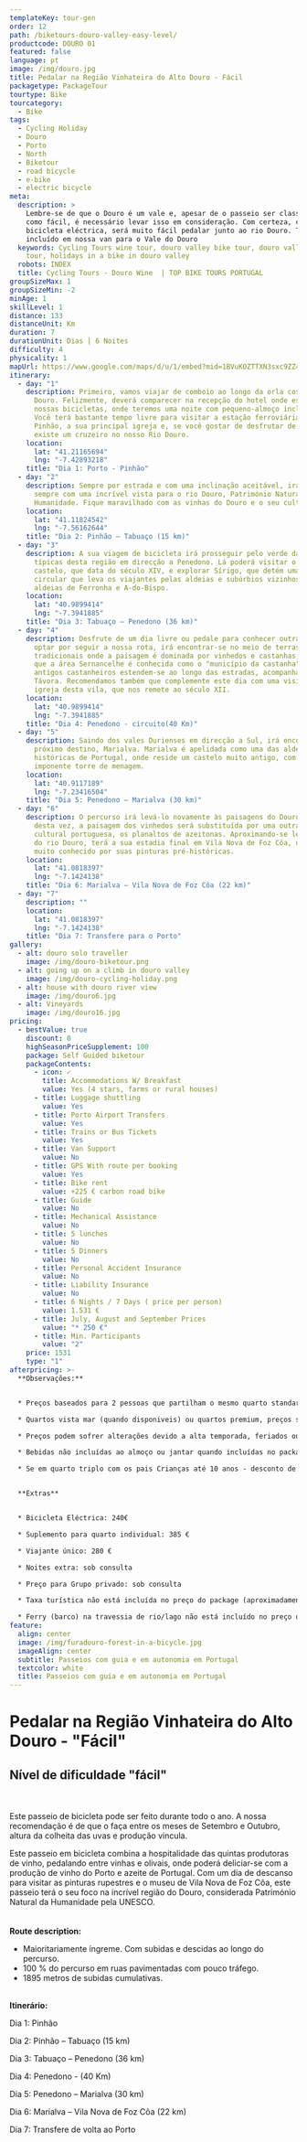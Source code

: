 ```yaml
---
templateKey: tour-gen
order: 12
path: /biketours-douro-valley-easy-level/
productcode: DOURO 01
featured: false
language: pt
image: /img/douro.jpg
title: Pedalar na Região Vinhateira do Alto Douro - Fácil
packagetype: PackageTour
tourtype: Bike
tourcategory:
  - Bike
tags:
  - Cycling Holiday
  - Douro
  - Porto
  - North
  - Biketour
  - road bicycle
  - e-bike
  - electric bicycle
meta:
  description: >
    Lembre-se de que o Douro é um vale e, apesar de o passeio ser classificado
    como fácil, é necessário levar isso em consideração. Com certeza, com uma
    bicicleta eléctrica, será muito fácil pedalar junto ao rio Douro. Transferes
    incluído em nossa van para o Vale do Douro
  keywords: Cycling Tours wine tour, douro valley bike tour, douro valley cycling
    tour, holidays in a bike in douro valley
  robots: INDEX
  title: Cycling Tours - Douro Wine  | TOP BIKE TOURS PORTUGAL
groupSizeMax: 1
groupSizeMin: -2
minAge: 1
skillLevel: 1
distance: 133
distanceUnit: Km
duration: 7
durationUnit: Dias | 6 Noites
difficulty: 4
physicality: 1
mapUrl: https://www.google.com/maps/d/u/1/embed?mid=1BVuKOZTTXN3sxc9ZZ4EKBVcHGWAoWHvK
itinerary:
  - day: "1"
    description: Primeiro, vamos viajar de comboio ao longo da orla costeira do rio
      Douro. Felizmente, deverá comparecer na recepção do hotel onde estarão as
      nossas bicicletas, onde teremos uma noite com pequeno-almoço incluído.
      Você terá bastante tempo livre para visitar a estação ferroviária do
      Pinhão, a sua principal igreja e, se você gostar de desfrutar de passeios,
      existe um cruzeiro no nosso Rio Douro.
    location:
      lat: "41.21165694"
      lng: "-7.42893218"
    title: "Dia 1: Porto - Pinhão"
  - day: "2"
    description: Sempre por estrada e com uma inclinação aceitável, irá pedalar
      sempre com uma incrível vista para o rio Douro, Património Natural da
      Humanidade. Fique maravilhado com as vinhas do Douro e o seu cultivo.
    location:
      lat: "41.11824542"
      lng: "-7.56162644"
    title: "Dia 2: Pinhão – Tabuaço (15 km)"
  - day: "3"
    description: A sua viagem de bicicleta irá prosseguir pelo verde das vinhas tão
      típicas desta região em direcção a Penedono. Lá poderá visitar o seu
      castelo, que data do século XIV, e explorar Sírigo, que detém uma rota
      circular que leva os viajantes pelas aldeias e subúrbios vizinhos, como as
      aldeias de Ferronha e A-do-Bispo.
    location:
      lat: "40.9899414"
      lng: "-7.3941885"
    title: "Dia 3: Tabuaço – Penedono (36 km)"
  - day: "4"
    description: Desfrute de um dia livre ou pedale para conhecer outras aldeias. Se
      optar por seguir a nossa rota, irá encontrar-se no meio de terras
      tradicionais onde a paisagem é dominada por vinhedos e castanhas, tanto
      que a área Sernancelhe é conhecida como o "município da castanha". Estes
      antigos castanheiros estendem-se ao longo das estradas, acompanhado do rio
      Távora. Recomendamos também que complemente este dia com uma visita à
      igreja desta vila, que nos remete ao século XII.
    location:
      lat: "40.9899414"
      lng: "-7.3941885"
    title: "Dia 4: Penedono - circuito(40 Km)"
  - day: "5"
    description: Saindo dos vales Durienses em direcção a Sul, irá encontrar o
      próximo destino, Marialva. Marialva é apelidada como uma das aldeias mais
      históricas de Portugal, onde reside um castelo muito antigo, com uma
      imponente torre de menagem.
    location:
      lat: "40.9117189"
      lng: "-7.23416504"
    title: "Dia 5: Penedono – Marialva (30 km)"
  - day: "6"
    description: O percurso irá levá-lo novamente às paisagens do Douro. Porém,
      desta vez, a paisagem dos vinhedos será substituída por uma outra herança
      cultural portuguesa, os planaltos de azeitonas. Aproximando-se lentamente
      do rio Douro, terá a sua estadia final em Vila Nova de Foz Côa, um local
      muito conhecido por suas pinturas pré-históricas.
    location:
      lat: "41.0818397"
      lng: "-7.1424138"
    title: "Dia 6: Marialva – Vila Nova de Foz Côa (22 km)"
  - day: "7"
    description: ""
    location:
      lat: "41.0818397"
      lng: "-7.1424138"
    title: "Dia 7: Transfere para o Porto"
gallery:
  - alt: douro solo traveller
    image: /img/douro-biketour.png
  - alt: going up on a climb in douro valley
    image: /img/douro-cycling-holiday.png
  - alt: house with douro river view
    image: /img/douro6.jpg
  - alt: Vineyards
    image: /img/douro16.jpg
pricing:
  - bestValue: true
    discount: 0
    highSeasonPriceSupplement: 100
    package: Self Guided biketour
    packageContents:
      - icon: ✓
        title: Accommodations W/ Breakfast
        value: Yes (4 stars, farms or rural houses)
      - title: Luggage shuttling
        value: Yes
      - title: Porto Airport Transfers
        value: Yes
      - title: Trains or Bus Tickets
        value: Yes
      - title: Van Support
        value: No
      - title: GPS With route per booking
        value: Yes
      - title: Bike rent
        value: +225 € carbon road bike
      - title: Guide
        value: No
      - title: Mechanical Assistance
        value: No
      - title: 5 lunches
        value: No
      - title: 5 Dinners
        value: No
      - title: Personal Accident Insurance
        value: No
      - title: Liability Insurance
        value: No
      - title: 6 Nights / 7 Days ( price per person)
        value: 1.531 €
      - title: July, August and September Prices
        value: "* 250 €"
      - title: Min. Participants
        value: "2"
    price: 1531
    type: "1"
afterpricing: >-
  **Observações:**


  * Preços baseados para 2 pessoas que partilham o mesmo quarto standard;

  * Quartos vista mar (quando disponiveis) ou quartos premium, preços sob consulta

  * Preços podem sofrer alterações devido a alta temporada, feriados ou fins de semana

  * Bebidas não incluídas ao almoço ou jantar quando incluídas no package

  * Se em quarto triplo com os pais Crianças até 10 anos - desconto de 35%. Crianças dos 11 aos 14 anos - 20% de desconto. Crianças dos 15 aos 17 anos - 15% de desconto.


  **Extras**


  * Bicicleta Eléctrica: 240€

  * Suplemento para quarto individual: 385 €

  * Viajante único: 280 €

  * Noites extra: sob consulta

  * Preço para Grupo privado: sob consulta

  * Taxa turística não está incluída no preço do package (aproximadamente 2€ por pessoa por noite - pagos no local - em Lisboa a Taxa turística é de 4€ por pessoa por noite) 

  * Ferry (barco) na travessia de rio/lago não está incluído no preço do package (aproximadamente 2€ a 10€ por pessoa) 
feature:
  align: center
  image: /img/furadouro-forest-in-a-bicycle.jpg
  imageAlign: center
  subtitle: Passeios com guia e em autonomia em Portugal
  textcolor: white
  title: Passeios com guia e em autonomia em Portugal
---
```

# Pedalar na Região Vinhateira do Alto Douro - "Fácil"

## Nível de dificuldade "fácil"

\
\
Este passeio de bicicleta pode ser feito durante todo o ano. A nossa recomendação é de que o faça entre os meses de Setembro e Outubro, altura da colheita das uvas e produção vincula.

Este passeio em bicicleta combina a hospitalidade das quintas produtoras de vinho, pedalando entre vinhas e olivais, onde poderá deliciar-se com a produção de vinho do Porto e azeite de Portugal. Com um dia de descanso para visitar as pinturas rupestres e o museu de Vila Nova de Foz Côa, este passeio terá o seu foco na incrível região do Douro, considerada Património Natural da Humanidade pela UNESCO.\
\
\
**Route description:**

* Maioritariamente íngreme. Com subidas e descidas ao longo do percurso.
* 100 % do percurso em ruas pavimentadas com pouco tráfego.
* 1895 metros de subidas cumulativas.

\
**Itinerário:**

Dia 1: Pinhão

Dia 2: Pinhão – Tabuaço (15 km)

Dia 3: Tabuaço – Penedono (36 km)

Dia 4: Penedono - (40 Km)

Dia 5: Penedono – Marialva (30 km)

Dia 6: Marialva – Vila Nova de Foz Côa (22 km)

Dia 7: Transfere de volta ao Porto
